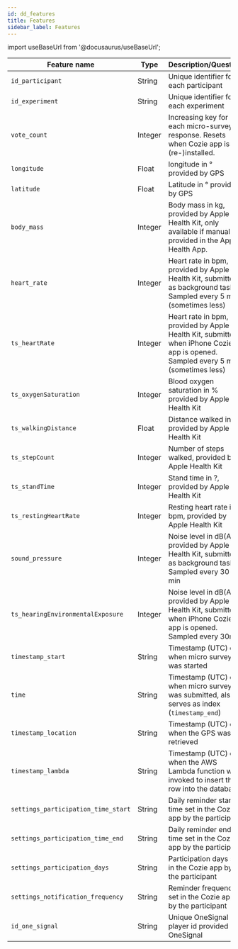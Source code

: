 ```yaml
---
id: dd_features
title: Features
sidebar_label: Features
---
```


import useBaseUrl from '@docusaurus/useBaseUrl';


| Feature name | Type | Description/Question |
|--------------|------|----------------------|
| `id_participant` | String | Unique identifier for each participant |
| `id_experiment` | String | Unique identifier for each experiment |
| `vote_count` | Integer | Increasing key for each micro-survey response. Resets when Cozie app is (re-)installed. |
| `longitude` | Float | longitude in ° provided by GPS |
| `latitude` | Float | Latitude in ° provided by GPS |
| `body_mass` | Integer | Body mass in kg, provided by Apple Health Kit, only available if manually provided in the Apple Health App. |
| `heart_rate` | Integer | Heart rate in bpm, provided by Apple Health Kit, submitted as background task. Sampled every 5 min (sometimes less) |
| `ts_heartRate` | Integer | Heart rate in bpm, provided by Apple Health Kit, submitted when iPhone Cozie app is opened. Sampled every 5 min (sometimes less) |
| `ts_oxygenSaturation` | Integer | Blood oxygen saturation in % provided by Apple Health Kit |
| `ts_walkingDistance` | Float | Distance walked in m, provided by Apple Health Kit |
| `ts_stepCount` | Integer | Number of steps walked, provided by Apple Health Kit |
| `ts_standTime` | Integer | Stand time in ?, provided by Apple Health Kit |
| `ts_restingHeartRate` | Integer | Resting heart rate in bpm, provided by Apple Health Kit |
| `sound_pressure` | Integer | Noise level in dB(A), provided by Apple Health Kit, submitted as background task. Sampled every 30 min  |
| `ts_hearingEnvironmentalExposure` | Integer | Noise level in dB(A), provided by Apple Health Kit, submitted when iPhone Cozie app is opened. Sampled every 30min  |
| `timestamp_start` | String | Timestamp (UTC) of when micro survey was started |
| `time` | String | Timestamp (UTC) of when micro survey was submitted, also serves as index (`timestamp_end`) |
| `timestamp_location` | String | Timestamp (UTC) of when the GPS was retrieved |
| `timestamp_lambda` | String | Timestamp (UTC) of when the AWS Lambda function was invoked to insert the row into the database |
| `settings_participation_time_start` | String | Daily reminder start time set in the Cozie app by the participant |
| `settings_participation_time_end` | String | Daily reminder end time set in the Cozie app by the participant |
| `settings_participation_days` | String | Participation days set in the Cozie app by the participant |
| `settings_notification_frequency` | String | Reminder frequency set in the Cozie app by the participant |
| `id_one_signal` | String | Unique OneSignal player id provided by OneSignal |